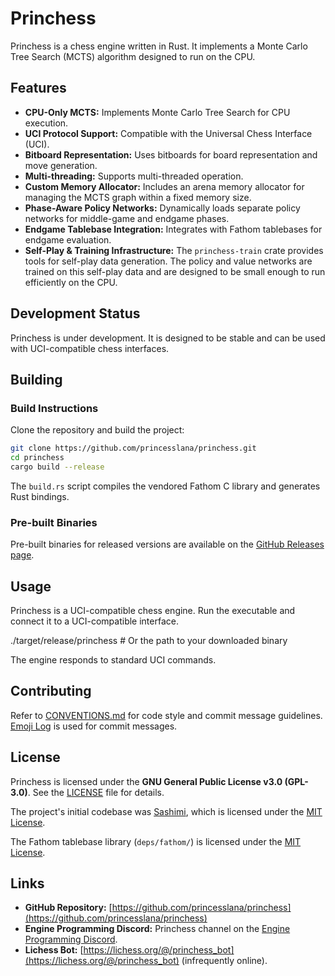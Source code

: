 # Princhess

Princhess is a chess engine written in Rust. It implements a Monte Carlo Tree Search (MCTS) algorithm designed to run on the CPU.

## Features

*   **CPU-Only MCTS:** Implements Monte Carlo Tree Search for CPU execution.
*   **UCI Protocol Support:** Compatible with the Universal Chess Interface (UCI).
*   **Bitboard Representation:** Uses bitboards for board representation and move generation.
*   **Multi-threading:** Supports multi-threaded operation.
*   **Custom Memory Allocator:** Includes an arena memory allocator for managing the MCTS graph within a fixed memory size.
*   **Phase-Aware Policy Networks:** Dynamically loads separate policy networks for middle-game and endgame phases.
*   **Endgame Tablebase Integration:** Integrates with Fathom tablebases for endgame evaluation.
*   **Self-Play & Training Infrastructure:** The `princhess-train` crate provides tools for self-play data generation. The policy and value networks are trained on this self-play data and are designed to be small enough to run efficiently on the CPU.

## Development Status

Princhess is under development. It is designed to be stable and can be used with UCI-compatible chess interfaces.

## Building

### Build Instructions

Clone the repository and build the project:

```bash
git clone https://github.com/princesslana/princhess.git
cd princhess
cargo build --release
```

The `build.rs` script compiles the vendored Fathom C library and generates Rust bindings.

### Pre-built Binaries

Pre-built binaries for released versions are available on the [GitHub Releases page](https://github.com/princesslana/princhess/releases).

## Usage

Princhess is a UCI-compatible chess engine. Run the executable and connect it to a UCI-compatible interface.

./target/release/princhess # Or the path to your downloaded binary

The engine responds to standard UCI commands.

## Contributing

Refer to [CONVENTIONS.md](CONVENTIONS.md) for code style and commit message guidelines.
[Emoji Log](https://github.com/ahmadawais/Emoji-Log) is used for commit messages.

## License

Princhess is licensed under the **GNU General Public License v3.0 (GPL-3.0)**. See the [LICENSE](LICENSE) file for details.

The project's initial codebase was [Sashimi](https://github.com/zxqfl/sashimi), which is licensed under the [MIT License](LICENSE.sashimi).

The Fathom tablebase library (`deps/fathom/`) is licensed under the [MIT License](LICENSE.fathom).

## Links

*   **GitHub Repository:** [https://github.com/princesslana/princhess](https://github.com/princesslana/princhess)
*   **Engine Programming Discord:** Princhess channel on the [Engine Programming Discord](https://discord.gg/YctB2p4).
*   **Lichess Bot:** [https://lichess.org/@/princhess_bot](https://lichess.org/@/princhess_bot) (infrequently online).
